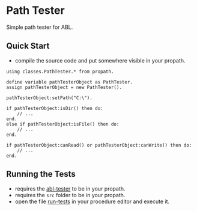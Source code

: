 # Path Tester
Simple path tester for ABL.

## Quick Start
- compile the source code and put somewhere visible in your propath.

```progress
using classes.PathTester.* from propath.

define variable pathTesterObject as PathTester.
assign pathTesterObject = new PathTester().

pathTesterObject:setPath("C:\").

if pathTesterObject:isDir() then do:
	// ...
end.
else if pathTesterObject:isFile() then do:
	// ...
end.

if pathTesterObject:canRead() or pathTesterObject:canWrite() then do:
	// ...
end.
```

## Running the Tests
- requires the [abl-tester](https://github.com/JohnCoderDev/abl-tester) to be in your propath.
- requires the `src` folder to be in your propath.
- open the file [run-tests](/run-tests.p) in your procedure editor and execute it.
